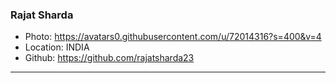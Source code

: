### Rajat Sharda

- Photo: https://avatars0.githubusercontent.com/u/72014316?s=400&v=4
- Location: INDIA
- Github: https://github.com/rajatsharda23

***
